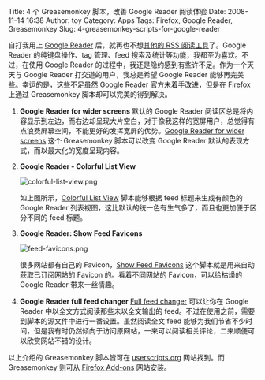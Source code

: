 Title: 4 个 Greasemonkey 脚本，改善 Google Reader 阅读体验
Date: 2008-11-14 16:38
Author: toy
Category: Apps
Tags: Firefox, Google Reader, Greasemonkey
Slug: 4-greasemonkey-scripts-for-google-reader

自打我用上 [Google Reader](http://www.google.com/reader/)
后，就再也不想[其他的 RSS
阅读工具](http://linuxtoy.org/category/apps/feed-reader)了。Google
Reader 的纯键盘操作、tag 管理、feed
搜索及统计等功能，我都至为喜欢。不过，在使用 Google Reader
的过程中，我还是隐约感到有些许不足。作为一个天天与 Google Reader
打交道的用户，我总是希望 Google Reader
能够再完美些。幸运的是，这些不足虽然 Google Reader
官方未着手改进，但是在 Firefox 上通过 Greasemonkey
脚本却可以完美的得到解决。

1.  **Google Reader for wider screens**
    默认的 Google Reader
    阅读区总是将内容显示到左边，而右边却呈现大片空白，对于像我这样的宽屏用户，总觉得有点浪费屏幕空间，不能更好的发挥宽屏的优势。[Google
    Reader for wider screens](http://userscripts.org/scripts/show/6415)
    这个 Greasemonkey 脚本可以改变 Google Reader
    默认的表现方式，而以最大化的宽度呈现内容。
2.  **Google Reader - Colorful List View**

    ![colorful-list-view.png](http://i.linuxtoy.org/images/2008/11/colorful-list-view.png)

    如上图所示，[Colorful List
    View](http://userscripts.org/scripts/show/8782) 脚本能够根据 feed
    标题来生成有颜色的 Google Reader
    列表视图，这比默认的统一色有生气多了，而且也更加便于区分不同的 feed
    标题。

3.  **Google Reader: Show Feed Favicons**

    ![feed-favicons.png](http://i.linuxtoy.org/images/2008/11/feed-favicons.png)

    很多网站都有自己的 Favicon，[Show Feed
    Favicons](http://userscripts.org/scripts/show/24371)
    这个脚本就是用来自动获取已订阅网站的 Favicon 的。看着不同网站的
    Favicon，可以给枯燥的 Google Reader 带来一丝情趣。

4.  **Google Reader full feed changer**
    [Full feed changer](http://userscripts.org/scripts/show/19949)
    可以让你在 Google Reader 中以全文方式阅读那些未以全文输出的
    feed。不过在使用之前，需要到脚本的源文件中进行一番设置。虽然阅读全文
    feed
    能够为我们节省不少时间，但是我有时仍然倾向于访问原网站，一来可以阅读相关评论，二来顺便可以欣赏网站不错的设计。

以上介绍的 Greasemonkey 脚本皆可在
[userscripts.org](http://userscripts.org) 网站找到。而 Greasemonkey
则可从 [Firefox
Add-ons](https://addons.mozilla.org/en-US/firefox/addon/748) 网站安装。
